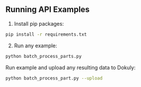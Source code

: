 ## Running API Examples

1. Install pip packages:
```bash
pip install -r requirements.txt
```

2. Run any example:
```bash
python batch_process_parts.py
```

Run example and upload any resulting data to Dokuly:
```bash
python batch_process_part.py --upload
```